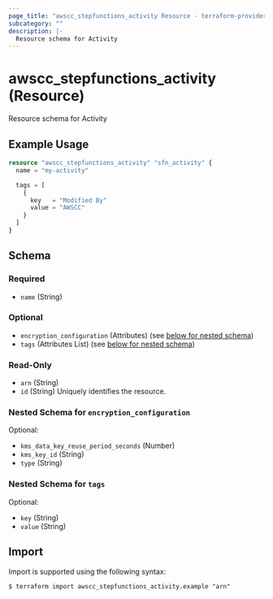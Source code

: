 ```yaml
---
page_title: "awscc_stepfunctions_activity Resource - terraform-provider-awscc"
subcategory: ""
description: |-
  Resource schema for Activity
---
```


# awscc_stepfunctions_activity (Resource)

Resource schema for Activity

## Example Usage
```terraform
resource "awscc_stepfunctions_activity" "sfn_activity" {
  name = "my-activity"

  tags = [
    {
      key   = "Modified By"
      value = "AWSCC"
    }
  ]
}
```

<!-- schema generated by tfplugindocs -->
## Schema

### Required

- `name` (String)

### Optional

- `encryption_configuration` (Attributes) (see [below for nested schema](#nestedatt--encryption_configuration))
- `tags` (Attributes List) (see [below for nested schema](#nestedatt--tags))

### Read-Only

- `arn` (String)
- `id` (String) Uniquely identifies the resource.

<a id="nestedatt--encryption_configuration"></a>
### Nested Schema for `encryption_configuration`

Optional:

- `kms_data_key_reuse_period_seconds` (Number)
- `kms_key_id` (String)
- `type` (String)


<a id="nestedatt--tags"></a>
### Nested Schema for `tags`

Optional:

- `key` (String)
- `value` (String)

## Import

Import is supported using the following syntax:

```shell
$ terraform import awscc_stepfunctions_activity.example "arn"
```
